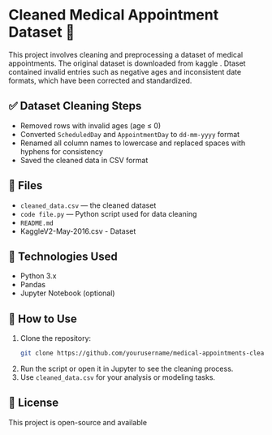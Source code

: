 
# Cleaned Medical Appointment Dataset 🏥

This project involves cleaning and preprocessing a dataset of medical appointments. The original dataset is downloaded from kaggle . Dtaset contained invalid entries such as negative ages and inconsistent date formats, which have been corrected and standardized.

## ✅ Dataset Cleaning Steps

- Removed rows with invalid ages (age ≤ 0)
- Converted `ScheduledDay` and `AppointmentDay` to `dd-mm-yyyy` format
- Renamed all column names to lowercase and replaced spaces with hyphens for consistency
- Saved the cleaned data in CSV format

## 📁 Files

- `cleaned_data.csv` — the cleaned dataset
- `code file.py` — Python script used for data cleaning
- `README.md`
- KaggleV2-May-2016.csv - Dataset

## 🔧 Technologies Used

- Python 3.x
- Pandas
- Jupyter Notebook (optional)

## 🚀 How to Use

1. Clone the repository:
   ```bash
   git clone https://github.com/yourusername/medical-appointments-cleaning.git
   ```
2. Run the script or open it in Jupyter to see the cleaning process.
3. Use `cleaned_data.csv` for your analysis or modeling tasks.

## 📌 License

This project is open-source and available 
